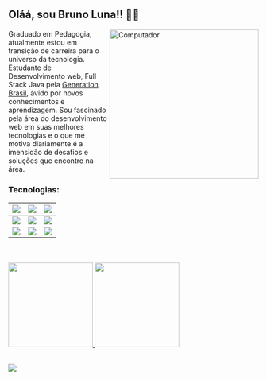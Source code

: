 ## Oláá, sou Bruno Luna!! 👨🏾

<img src= "https://github.com/iuricode/iuricode/blob/master/pc.svg" min-width="300px" max-width="400px" width="300px" align="right" alt="Computador">
<p align="left">
Graduado em Pedagogia, atualmente estou em transição de carreira para o universo da tecnologia. Estudante de Desenvolvimento web, Full Stack Java pela <a href = "https://brazil.generation.org"> Generation Brasil</a>, ávido por novos conhecimentos e aprendizagem. Sou fascinado pela área do desenvolvimento web em suas melhores tecnologias e o que me motiva diariamente é a imensidão de desafios e soluções que encontro na área.
<br>

 </p>
 
### Tecnologias: 

| <img src="https://img.shields.io/badge/HTML5-orange?style=for-the-badge&logo=html5&logoColor=white"> | <img src="https://img.shields.io/badge/CSS3-blue?style=for-the-badge&logo=css3&logoColor=white"> | <img src="https://img.shields.io/badge/JavaScript-323330?style=for-the-badge&logo=javascript&logoColor=F7DF1E"> |
| :----------------------------------------------------------: | :----------------------------------------------------------: | :----------------------------------------------------------: |
| <img src="https://img.shields.io/badge/Angular-DD0031?style=for-the-badge&logo=angular&logoColor=white"> | <img src="https://img.shields.io/badge/Java-purple?style=for-the-badge&logo=java&logoColor=white"> | <img src="https://img.shields.io/badge/MySQL-00000F?style=for-the-badge&logo=mysql&logoColor=white"> |
| <img src="https://img.shields.io/badge/Spring_Boot-F2F4F9?style=for-the-badge&logo=spring-boot"> | <img src="https://img.shields.io/badge/Docker-gold?style=for-the-badge&logo=docker&logoColor=black"> | <img src="https://img.shields.io/badge/Git-008000?style=for-the-badge&logo=git&logoColor=white"> |




 <div>
 <br><br>
  <a href="https://github.com/Bruno-Luna">
  <img height="170em" src="https://github-readme-stats.vercel.app/api?username=Bruno-Luna&show_icons=true&theme=highcontrast&include_all_commits=true&count_private=true"/>
  
  <img height="170em" src="https://github-readme-stats.vercel.app/api/top-langs/?username=Bruno-Luna&layout=compact&langs_count=7&theme=highcontrast"/>
</div>
<br>
<p align="left">
 
  <a href="https://www.linkedin.com/in/bruno-luna-11590720a/" alt="Linkedin">
    <img src="https://img.shields.io/badge/-Linkedin-1C1C1C?style=for-the-badge&logo=Linkedin&logoColor=00FFFF&link=https://www.linkedin.com/in/bruno-luna-11590720a/"/>
  </a>
</p>  
